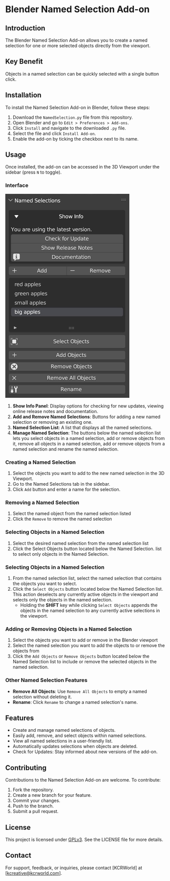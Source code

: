 # Blender Named Selection Add-on

## Introduction
The Blender Named Selection Add-on allows you to create a named selection for one or more selected objects directly from the viewport.  

## Key Benefit
Objects in a named selection can be quickly selected with a single button click.

## Installation
To install the Named Selection Add-on in Blender, follow these steps:
1. Download the `NamedSelection.py` file from this repository.
2. Open Blender and go to `Edit > Preferences > Add-ons`.
3. Click `Install` and navigate to the downloaded `.py` file.
4. Select the file and click `Install Add-on`.
5. Enable the add-on by ticking the checkbox next to its name.

## Usage
Once installed, the add-on can be accessed in the 3D Viewport under the sidebar (press `N` to toggle). 

### Interface
![User interface](docImages/userinterface.jpg "Addon user interface")
1. **Show Info Panel**: Display options for checking for new updates, viewing online release notes and documentation.
2. **Add and Remove Named Selections**: Buttons for adding a new named selection or removing an existing one.
3. **Named Selection List**: A list that displays all the named selections.
4. **Manage Named Selection**: The buttons below the named selection list lets you select objects in a named selection, add or remove objects from it, remove all objects in a named selection, add or remove objects from a named selection and rename the named selection.

### Creating a Named Selection
1. Select the objects you want to add to the new named selection in the 3D Viewport.
2. Go to the Named Selections tab in the sidebar.
3. Click `Add` button and enter a name for the selection.

### Removing a Named Selection
1. Select the named object from the named selection listed
2. Click the `Remove` to remove the named selection 

### Selecting Objects in a Named Selection
1. Select the desired named selection from the named selection list
2. Click the Select Objects button located below the Named Selection.   list to select only objects in the Named Selection. 

### Selecting Objects in a Named Selection
1. From the named selection list, select the named selection that contains the objects you want to select.
2. Click the `Select Objects` button located below the Named Selection list. This action  deselects any currently active objects in the viewport and selects only the objects in the named selection.
     - Holding the **SHIFT** key while clicking `Select Objects` appends the objects in the named selection to any currently active selections in the viewport.

### Adding or Removing Objects in a Named Selection
1. Select the objects you want to add or remove in the Blender viewport
2. Select the named selection you want to add the objects to or remove the objects from
3. Click the `Add Objects` or `Remove Objects` button located below the Named Selection list to include or remove the selected objects in the named selection.

### Other Named Selection Features 

- **Remove All Objects**: Use `Remove All Objects` to empty a named selection without deleting it.
- **Rename**: Click `Rename` to change a named selection's name.

## Features
- Create and manage named selections of objects.
- Easily add, remove, and select objects within named selections.
- View all named selections in a user-friendly list.
- Automatically updates selections when objects are deleted.
- Check for Updates: Stay informed about new versions of the add-on.

## Contributing
Contributions to the Named Selection Add-on are welcome. To contribute:
1. Fork the repository.
2. Create a new branch for your feature.
3. Commit your changes.
4. Push to the branch.
5. Submit a pull request.

## License
This project is licensed under [GPLv3](LICENSE). See the LICENSE file for more details.

## Contact
For support, feedback, or inquiries, please contact [KCRWorld] at [kcreative@kcrworld.com].
